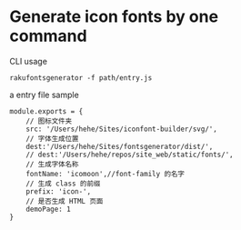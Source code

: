 # Generate icon fonts by one command

CLI usage
```
rakufontsgenerator -f path/entry.js
```


a entry file sample
```
module.exports = {
    // 图标文件夹
    src: '/Users/hehe/Sites/iconfont-builder/svg/',
    // 字体生成位置
    dest:'/Users/hehe/Sites/fontsgenerator/dist/',
    // dest:'/Users/hehe/repos/site_web/static/fonts/',
    // 生成字体名称
    fontName: 'icomoon',//font-family 的名字
    // 生成 class 的前缀
    prefix: 'icon-',
    // 是否生成 HTML 页面
    demoPage: 1
}

```